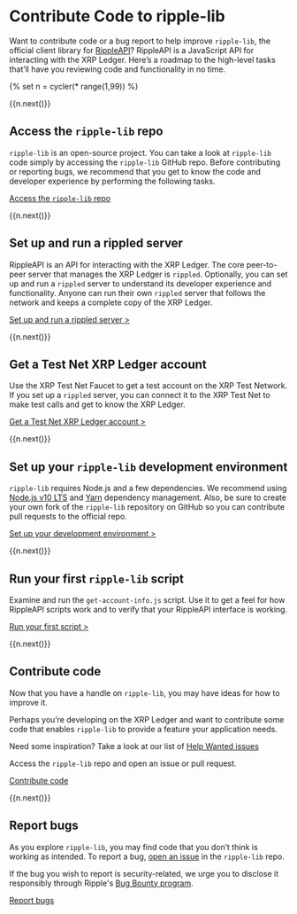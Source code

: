 # Contribute Code to ripple-lib

Want to contribute code or a bug report to help improve `ripple-lib`, the official client library for [RippleAPI](rippleapi-reference.html)? RippleAPI is a JavaScript API for interacting with the XRP Ledger. Here’s a roadmap to the high-level tasks that’ll have you reviewing code and functionality in no time.


<!-- USE_CASE_STEPS_START -->
{% set n = cycler(* range(1,99)) %}

<span class="use-case-step-num">{{n.next()}}</span>
## Access the `ripple-lib` repo

`ripple-lib` is an open-source project. You can take a look at `ripple-lib` code simply by accessing the `ripple-lib` GitHub repo. Before contributing or reporting bugs, we recommend that you get to know the code and developer experience by performing the following tasks.

<span class="use-case-external-link btn btn-outline-secondary external-link">[Access the `ripple-lib` repo](https://github.com/ripple/ripple-lib)</span>

<span class="use-case-step-num">{{n.next()}}</span>
## Set up and run a rippled server

RippleAPI is an API for interacting with the XRP Ledger. The core peer-to-peer server that manages the XRP Ledger is `rippled`. Optionally, you can set up and run a `rippled` server to understand its developer experience and functionality. Anyone can run their own `rippled` server that follows the network and keeps a complete copy of the XRP Ledger.

[Set up and run a rippled server >](manage-the-rippled-server.html)

<span class="use-case-step-num">{{n.next()}}</span>
## Get a Test Net XRP Ledger account

Use the XRP Test Net Faucet to get a test account on the XRP Test Network. If you set up a `rippled` server, you can connect it to the XRP Test Net to make test calls and get to know the XRP Ledger.

[Get a Test Net XRP Ledger account >](xrp-test-net-faucet.html)

<span class="use-case-step-num">{{n.next()}}</span>
## Set up your `ripple-lib` development environment

`ripple-lib` requires Node.js and a few dependencies. We recommend using [Node.js v10 LTS](https://nodejs.org/en/) and [Yarn](https://yarnpkg.com/en/) dependency management. Also, be sure to create your own fork of the `ripple-lib` repository on GitHub so you can contribute pull requests to the official repo.

[Set up your development environment >](get-started-with-rippleapi-for-javascript.html#environment-setup)

<span class="use-case-step-num">{{n.next()}}</span>
## Run your first `ripple-lib` script

Examine and run the `get-account-info.js` script. Use it to get a feel for how RippleAPI scripts work and to verify that your RippleAPI interface is working.

[Run your first script >](get-started-with-rippleapi-for-javascript.html#first-rippleapi-script)

<span class="use-case-step-num">{{n.next()}}</span>
## Contribute code

Now that you have a handle on `ripple-lib`, you may have ideas for how to improve it.

Perhaps you’re developing on the XRP Ledger and want to contribute some code that enables `ripple-lib` to provide a feature your application needs.

Need some inspiration? Take a look at our list of [Help Wanted issues](https://github.com/ripple/ripple-lib/issues?utf8=%E2%9C%93&q=label%3A%22help+wanted%22)

Access the `ripple-lib` repo and open an issue or pull request.

<span class="use-case-external-link btn btn-outline-secondary external-link">[Contribute code](https://github.com/ripple/ripple-lib/pulls)</span>

<span class="use-case-step-num">{{n.next()}}</span>
## Report bugs

As you explore `ripple-lib`, you may find code that you don’t think is working as intended. To report a bug, [open an issue](https://github.com/ripple/ripple-lib/issues) in the `ripple-lib` repo.

If the bug you wish to report is security-related, we urge you to disclose it responsibly through Ripple's [Bug Bounty program](https://ripple.com/bug-bounty/).

<span class="use-case-external-link btn btn-outline-secondary external-link">[Report bugs](https://github.com/ripple/ripple-lib/issues)</span>